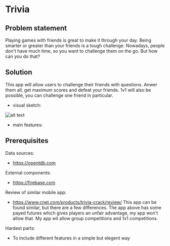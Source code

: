 # Trivia

## Problem statement

Playing games with friends is great to make it through your day.
Being smarter or greater than your friends is a tough challenge.
Nowadays, people don't have much time, so you want to challenge them on the go.
But how can you do that?

## Solution

This app will allow users to challenge their friends with questions.
Anwer them all, get maximum scores and defeat your friends.
1v1 will also be possible, you can challenge one friend in particular.

- visual sketch:

![alt text](Trivia/sketch.png)

- main features:


## Prerequisites

Data sources:
- https://opentdb.com

External components:
- https://firebase.com

Review of similar mobile app:
- https://www.cnet.com/products/trivia-crack/review/
This app can be found similar, but there are a few differences.
The app above has some payed futures which gives players an unfair advantage, my app won't allow that.
My app wil allow group competitions and 1v1 competitions.

Hardest parts:
- To include different features in a simple but elegent way
